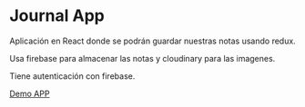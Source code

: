 # Journal App

Aplicación en React donde se podrán guardar nuestras notas usando redux.

Usa firebase para almacenar las notas y cloudinary para las imagenes.

Tiene autenticación con firebase.

[Demo APP](https://devgumidafe.github.io/heroesApp/)